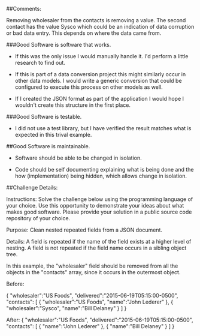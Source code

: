 ##Comments:

Removing wholesaler from the contacts is removing a value. The second contact has the value Sysco which could be an indication of data corruption or bad data entry. This depends on where the data came from. 

###Good Software is software that works.

* If this was the only issue I would manually handle it. I'd perform a little research to find out. 

* If this is part of a data conversion project this might similarly occur in other data models. I would write a generic conversion that could be configured to execute this process on other models as well.

* If I created the JSON format as part of the application I would hope I wouldn't create this structure in the first place. 

###Good Software is testable. 
  
* I did not use a test library, but I have verified the result matches what is expected in this trival example. 

##Good Software is maintainable. 
  
* Software should be able to be changed in isolation. 
  
* Code should be self documenting explaining what is being done and the how (implementation) being hidden, which allows change in isolation. 


##Challenge Details:

Instructions: Solve the challenge below using the programming language of your choice.  Use this opportunity to demonstrate your ideas about what makes good software.  Please provide your solution in a public source code repository of your choice.

Purpose: Clean nested repeated fields from a JSON document.

Details: A field is repeated if the name of the field exists at a higher level of nesting.  A field is not repeated if the field name occurs in a sibling object tree.

In this example, the "wholesaler" field should be removed from all the objects in the "contacts" array, since it occurs in the outermost object.

Before:

{
  "wholesaler":"US Foods",
  "delivered":"2015-06-19T05:15:00-0500",
  "contacts": [
    {
      "wholesaler":"US Foods",
      "name":"John Lederer"
    },
    {
      "wholesaler":"Sysco",
      "name":"Bill Delaney"
    }
  ]
}

After:
{
  "wholesaler":"US Foods",
  "delivered":"2015-06-19T05:15:00-0500",
  "contacts": [
    {
      "name":"John Lederer"
    },
    {
      "name":"Bill Delaney"
    }
  ]
}
